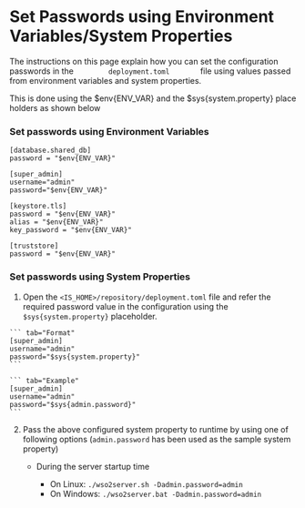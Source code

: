 # Set Passwords using Environment Variables/System Properties

The instructions on this page explain how you can set the configuration passwords in the `         deployment.toml        `  file using values passed from environment variables and system properties. 

This is done using the $env{ENV_VAR} and the $sys{system.property} place holders as shown below

### Set passwords using Environment Variables


```
[database.shared_db]
password = "$env{ENV_VAR}"

[super_admin]
username="admin"
password="$env{ENV_VAR}"

[keystore.tls]
password = "$env{ENV_VAR}" 
alias = "$env{ENV_VAR}" 
key_password = "$env{ENV_VAR}"  

[truststore]                  
password = "$env{ENV_VAR}" 
``` 

### Set passwords using System Properties
 1.  Open the `<IS_HOME>/repository/deployment.toml` file and refer the required password value in the configuration using the `$sys{system.property}` placeholder. 
   
    ``` tab="Format"
    [super_admin]
    username="admin"
    password="$sys{system.property}"
    ```
        
    ``` tab="Example"
    [super_admin]
    username="admin"
    password="$sys{admin.password}"
    ```
    
2.  Pass the above configured system property to runtime by using one of following options (`admin.password` has been used as the sample system property)

    -   During the server startup time

        * On Linux: `./wso2server.sh -Dadmin.password=admin`
        * On Windows: `./wso2server.bat -Dadmin.password=admin`
